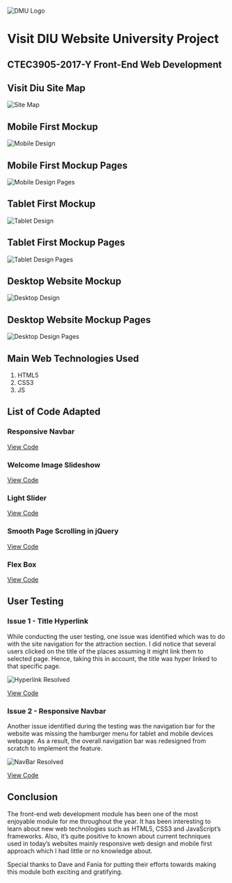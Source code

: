![DMU Logo](/img/dmu-logo.png)

# **Visit DIU Website University Project**

## CTEC3905-2017-Y Front-End Web Development

## Visit Diu Site Map

![Site Map](/img/site-map.png)

## Mobile First Mockup

![Mobile Design](/img/mobile-mockup.png)

## Mobile First Mockup Pages

![Mobile Design Pages](/img/mobile-mockup2.png)

## Tablet First Mockup

![Tablet Design](/img/tablet-mockup.png)

## Tablet First Mockup Pages

![Tablet Design Pages](/img/tablet-mockup2.png)

## Desktop Website Mockup

![Desktop Design](/img/desktop-mockup.png)

## Desktop Website Mockup Pages

![Desktop Design Pages](/img/desktop-mockup2.png)

## Main Web Technologies Used
1. HTML5
2. CSS3
3. JS 

## List of Code Adapted 

### Responsive Navbar

[View Code](https://www.w3schools.com/css/css_navbar.asp)

### Welcome Image Slideshow

[View Code](https://www.w3schools.com/w3css/w3css_slideshow.asp)

### Light Slider

[View Code](https://github.com/sachinchoolur/lightslider)

### Smooth Page Scrolling in jQuery

[View Code](http://codepen.io/IamManchanda/pen/VPZMba)

### Flex Box

[View Code](https://codepen.io/enxaneta/full/adLPwv)

## User Testing

### Issue 1 - Title Hyperlink

While conducting the user testing, one issue was identified which was to do with the site navigation for the attraction section. I did notice that several users clicked on the title of the places assuming it might link them to selected page. Hence, taking this in account, the title was hyper linked to that specific page.

![Hyperlink Resolved](/img/hyperlink.png)

[View Code](https://github.com/krunaldmu/website/commit/4c5a9e042d7b7450f6e6a7066d556d3a19ebf2d1)

### Issue 2 - Responsive Navbar

Another issue identified during the testing was the navigation bar for the website was missing the hamburger menu for tablet and mobile devices webpage. As a result, the overall navigation bar was redesigned from scratch to implement the feature.

![NavBar Resolved](/img/navbar.png)

[View Code](https://github.com/krunaldmu/website/commit/a7dda048e9c592fb348084f62eac1729fbccfd29)

## Conclusion

The front-end web development module has been one of the most enjoyable module for me throughout the year.  It has been interesting to learn about new web technologies such as HTML5, CSS3 and JavaScript’s frameworks.  Also, it’s quite positive to known about current techniques used in today’s websites mainly responsive web design and mobile first approach which I had little or no knowledge about.

Special thanks to Dave and Fania for putting their efforts towards making this module both exciting and gratifying.
